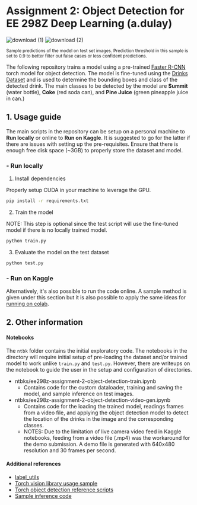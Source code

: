 # Assignment 2: Object Detection for EE 298Z Deep Learning (a.dulay)

![download (1)](https://user-images.githubusercontent.com/43136926/166107742-36f33e6c-6c62-4099-8adb-bbb3adf6335f.png)
![download (2)](https://user-images.githubusercontent.com/43136926/166107743-f2c6c717-ce8a-4a1e-b2f1-98621efbe128.png)

<sup>Sample predictions of the model on test set images. Prediction threshold in this sample is set to 0.9 to better filter out false cases or less confident predictions.</sup>

The following repository trains a model using a pre-trained [Faster R-CNN](https://arxiv.org/abs/1506.01497) torch model for object detection. The model is fine-tuned using the [Drinks Dataset](https://github.com/roatienza/Deep-Learning-Experiments/blob/master/versions/2022/datasets/python/dataloader_demo.ipynb) and is used to determine the bounding boxes and class of the detected drink. The main classes to be detected by the model are **Summit** (water bottle), **Coke** (red soda can), and **Pine Juice** (green pineapple juice in can.)


## 1. Usage guide

The main scripts in the repository can be setup on a personal machine to **Run locally** or online to **Run on Kaggle**. It is suggested to go for the latter if there are issues with setting up the pre-requisites. Ensure that there is enough free disk space (~3GB) to properly store the dataset and model.

### - Run locally

1. Install dependencies

Properly setup CUDA in your machine to leverage the GPU.

```bash
pip install -r requirements.txt
```

2. Train the model

NOTE: This step is optional since the test script will use the fine-tuned model if there is no locally trained model.
```bash
python train.py
```

3. Evaluate the model on the test dataset
```bash
python test.py
```

### - Run on Kaggle

Alternatively, it's also possible to run the code online. A sample method is given under this section but it is also possible to apply the same ideas for [running on colab](https://colab.research.google.com/?utm_source=scs-index).

## 2. Other information

#### Notebooks
The `ntbk` folder contains the initial exploratory code. The notebooks in the directory will require initial setup of pre-loading the dataset and/or trained model to work unlike `train.py` and `test.py`. However, there are writeups on the notebook to guide the user in the setup and configuration of directories.
* ntbks/ee298z-assignment-2-object-detection-train.ipynb
  * Contains code for the custom dataloader, training and saving the model, and sample inference on test images.
* ntbks/ee298z-assignment-2-object-detection-video-gen.ipynb
  * Contains code for the loading the trained model, readings frames from a video file, and applying the object detection model to detect the location of the drinks in the image and the corresponding classes. 
  * NOTES: Due to the limitation of live camera video feed in Kaggle notebooks, feeding from a video file (.mp4) was the workaround for the demo submission. A demo file is generated with 640x480 resolution and 30 frames per second.

#### Additional references
* [label_utils](https://github.com/roatienza/Deep-Learning-Experiments/blob/master/versions/2022/datasets/python/label_utils.py) 
* [Torch vision library usage sample](https://pytorch.org/tutorials/intermediate/torchvision_tutorial.html) 
* [Torch object detection reference scripts](https://github.com/pytorch/vision/tree/main/references/detection)
* [Sample inference code](https://debuggercafe.com/custom-object-detection-using-pytorch-faster-rcnn/)

